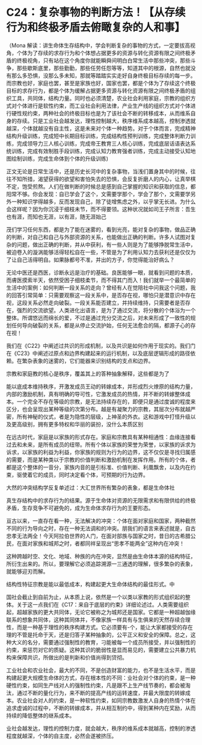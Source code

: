 # C24：复杂事物的判断方法！【从存续行为和终极矛盾去俯瞰复杂的人和事】

（Mona 解读：讲生命体生存结构中，学会判断复杂的事物的方式，一定要拔高视角，个体为了存续的求存行为和个体想占据更多的资源与转化资源有限之间终极矛盾的终极视角，只有站在这个角度你就能瞬舜间明白白常生活中那些冲突，那些斗争，那些歇斯底里，那些勤勤，那些任劳任怨等等，知道其中的根源，自然也就没有那么多恐惧，没那么多未知，那就等踏踏实实走好自身终极目标存续的每一步。而宗教也好，家庭也罢，甚至是家族也好，国家也罢，都是个体为了存续这个终极目标的求存行为，都是个体为缓解占据更多资源与转化资源有限之间终极矛盾的组织工具，共同体，结构力量。同时也必须清楚，农业社会利用家庭，宗教的组织方式对个体进行是软性约束，而工业社会利用法律，产业生产线的组织方式对个体进行硬性规约束，两种社会的终极目标也是为了该社会不断的转移成本，从而维系自身的存续。只是工业社会越发达，理性控制越大，秩序维系成本越高，控制渗透就越深，个体就越没有自主性，这是未来对个体一种趋势。对于个体而言，完成精神结构升级训练，完成短中长期目标训练，完成结构性预判训练，完成整体判断力训练，完成领导力三人核心训练，完成帝王教育三人核心训练，完成底层话语表达系统训练，完成有效制胜手段训练，完成认知力教育强者训练，完成主动接受认知地图绘制训练，完成生命体到个体的升级训练)

正文无论是日常生活中，还是历史长河中的复杂事物，当浅们置身其中的时候，往往不知所措，渴望获得的欲望和害怕失去的恐惧，会反复折磨人的内心，让真举棋不定，饱受煎熬。人们在做判断的时候总是感到自己掌握的知识和获取的信息，都阳常不够。你会发现：自已学会了这个，文需要学那个，学会了那个，文需要学另外一种知识学得越多，反而发现自己，除了徒增焦虑之外，以乎掌无长进。为什么会这样呢？因为你沉浸于细枝未节，而不得要领。这种状况就如司王子所言：吾生也有涯，而知也无涯，以有涯，随无涯始己

茂们学习任何东西，都是为了能在迷雾的，看到光亮，能对复杂的事物，做品正确的判断，对自己和自己与外部资源的关系，也能做出正确的判断。许多人试图对复杂的问题，做出正确的判断，并从中获利，有一些人则是为了能够挣脱常生活中，被迫卷入的漩涡能够活得轻松自在一些，不管是为了利用认知力去获利还是仅仅为了让自己活得明自。如果脉都号不准，并出的方子，你觉得能治好病么？

无论中医还是西医，诊断永远是治疗的基础。良医能够一眼，就看到问题的本质，而膚医摸索半天，依然受困子细枝柔节，而不得其门而入！我们就举一个最简单的生活中的案例：如何判断一段关系的走向？曾经有人在觉陪社中问我这个问题，我的回答引常简单：只需要观察这一段关系中，是否存在视，哪怕只是潜意识中存在视，这段关系必然走向破裂。一段关系能否建立，并持续维持，只需要者是否存在，强烈的交流欲望。人类进化出语言，是为了通过交流，将分散的个体浴为一个整体。所谓悠远而绵长的爱，不过是通过充分交流之后，对未来形成了一致性的规划任何导向破裂的关系，都是从停止交流护始，任何无法愈合的隔，都源子心的存在视！

我们在《C22》中阐述过共识的形成机制，以及共识是如何作用于现实的。我们门在《C23》中阐述过原点和边界构建起来的运行机制，以及底层逻辑形成的路径依赖。在繁杂表象的迷雾的，它们能器来识别结构的支点和边界。

宗教和家庭教的核心是秩序，覆盖其上的答种抽象解释，这些都是为了

能以底成本维持秩序，开激发成员王动的转嫁成本，并形成烈火燎原的结构力量，内部的激励机制，真有明确的导可性，它激发成员的热情，并不断的转嫁整体成本。一个完全不存在等级的宗教，是无法持续存在的，即便只是通过度诚的程度来区分，也会呈现出某种等级的次第分布。越是有凝聚力的宗教，其层次分布就越严密，所有神秘的仪式，者是为隐性的层级，上神圣的外衣。这和游戏中打怪升级以及更高级别，拥有更多特权和华丽的装扮，没什么本质区别

在远古时代，家庭是以家族的形式存在。家庭和宗教具有某种相通性：血缘连接看过去和未来，是所有成员的纽带。所有个体以家族的荣誉为荣誉，以家族的诉求为诉求，以家族的利益为利益，你家族的规则为行为的边界，这不仅仅是寻找归属感的需要，而是某种类以于宗教的价值判断和激励机制在发挥作用。所有的个体，者都是这个整体的一音分，家族内音的是引标准、价值判断、利凰飘舍，以及内在约束，驱使着它的成员，同时决定看个体，可预期的行为边界。

大然的冲突结构学反复单述过：大汇世界所有繁杂的表象，都是生命体社

真生存结构中的求存行为的结果。源于生命体对资源的无限需求和有限供给的终极矛盾，生存竞争不可避免的，成为生命体求存行为的王要形态。

亘古以来，一直存在看一种，无法解决的冲突：个体在面对家庭和国家，两种截然不同的行为导向之时，存在一种无法调和的冲突。朋我们的语言来表述就是，自古忠孝无法两全！今天阿拉伯世界的人门，在面对部族与国家之时，昔日的古希腊公民，在面对家族和城邦之时，者都同祥呈现出“思孝不能两全”这种内在冲突！

这种跨越时空、文化、地域、种族的内在冲突，显然是由生命体本源的结构特征，所衍生出来的。所以，要理解它必须追踪溯源一三通透的理解，很多繁杂的表象，就能够迎刃而解。

结构性特征宗教是能以最低成本，构建起更大生命体结构的最佳形式。中

国社会截止到自前为止，从本质上说，依然是一个以类以家教的形式组织起的整体。关于这一点我们在《C17：来自于底层的约束》详细论述过。人类需要组织起，超越家族的更大共同体，无论它被称之为城邦还是国家。它都是一种超越伽缘联系的想象共同体，这种其同体并，不像家族一样具有与生俱来的天然存续合理性，而是一种基于理性的秩序构建方式。它必须要有-个，能让大家都接受的存在理的不管是托命于天，还是归答子某种抽象的，公平正义和安全的保障。总之，这种大义的名分，需要通过强制性的教育，刁能被每一个成员所接受，并以强制性的约束，来惩罚对它的质疑。这种其识的脆弱性是显而易见的，需要建立公共暴力机构来保障共识，所做出的是判新和价值尚得到贷彻。

工业社会和农业社会，最大的不同，不是创造财富的能力，也不是生活水平，而是构建起更大规模生命体的方式，存在根本性的不同：业社会对个体的约束，是一种硬性约束，如同生产线对人的强制性约束，凡是跟不上生产线节奏的，都会被淘汰，通过不断的量化行为，来不断的提高产线的运转速度，并最大限度的转嫁成本。农业社会对人的约束，是一种软性约束，如同宗教数激发人自身的热情个体在追求虚诚的过程中，不断的转嫁成本，并从相互制约中，得到某种内在奖励，从而持续的降低整体的继系成本。

业社会越发达，理性的控制力度，就会越大，秩序的维系成本就越高，控制的渗透程度就越深，个体的自主度，必然会遂被挤压。
